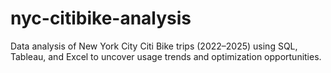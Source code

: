 # nyc-citibike-analysis
Data analysis of New York City Citi Bike trips (2022–2025) using SQL, Tableau, and Excel to uncover usage trends and optimization opportunities.
